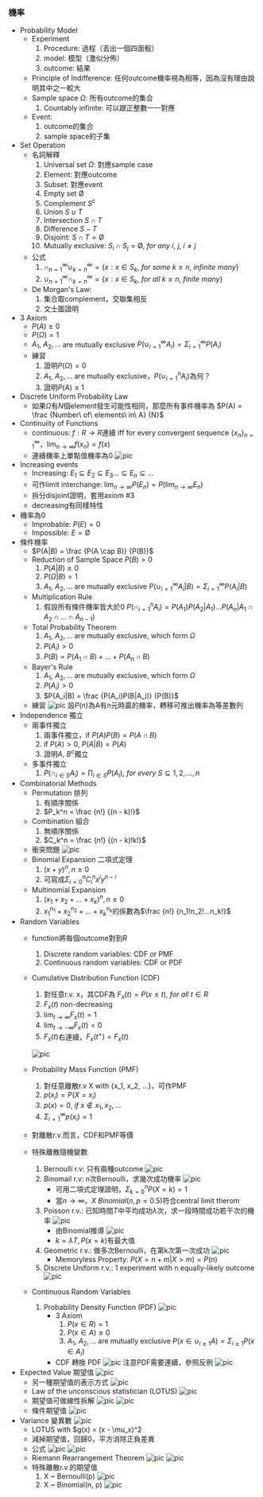 ### 機率

- Probability Model
  - Experiment
    1. Procedure: 過程（丟出一個四面骰）
    2. model: 模型（激似分佈）
    3. outcome: 結果
  - Principle of Indifference: 任何outcome機率視為相等，因為沒有理由說明其中之一較大
  - Sample space $\Omega$: 所有outcome的集合
    1. Countably infinite: 可以跟正整數一一對應
  - Event: 
    1. outcome的集合
    2. sample space的子集
- Set Operation
  - 名詞解釋
    1. Universal set $\Omega$: 對應sample case
    2. Element: 對應outcome
    3. Subset: 對應event
    4. Empty set $\text{\O}$
    5. Complement $S^c$
    6. Union $S \cup T$
    7. Intersection $S \cap T$
    8. Difference $S - T$
    9. Disjoint: $S \cap T = \text{\O}$
    10. Mutually exclusive: $S_i \cap S_j = \text{\O},\ for\ any\ i,\ j,\ i \neq j$
  - 公式
    1. $\cap_{n = 1}^{\infty} \cup_{k = n}^{\infty} = \{x: x \in S_k,\ for\ some\ k \geq n,\ infinite\ many\}$
    2. $\cup_{n = 1}^{\infty} \cap_{k = n}^{\infty} = \{x: x \in S_k,\ for\ all\ k \geq n,\ finite\ many\}$
  - De Morgan's Law:
    1. 集合取complement，交聯集相反
    2. 文士圖證明
- 3 Axiom
  - $P(A) \geq 0$
  - $P(\Omega) = 1$
  - $A_1,\ A_2, ...$ are mutually exclusive
    $P(\cup_{i = 1}^{\infty} A_i) = \Sigma_{i = 1}^{\infty} P(A_i)$
  - 練習
    1. 證明$P(\Omega) = 0$
    2. $A_1,\ A_2, ...$ are mutually exclusive，$P(\cup_{i = 1}^{n} A_i)$為何？
    3. 證明$P(A) \leq 1$
- Discrete Uniform Probability Law
  - 如果$\Omega$有$N$個element發生可能性相同，那麼所有事件機率為
    $P(A) = \frac {Number\ of\ elements\ in\ A} {N}$
- Continuiity of Functions
  - continuous: $f: R \rightarrow R$連續 iff for every convergent sequence $\{x_n\}_{n = 1}^{\infty}$，$\lim_{n \rightarrow \infty} f(x_n) = f(x)$
  - 連續機率上單點值機率為0
    ![pic](Graph/1.png)
- Increasing events
  - Increasing: $E_1 \subseteq E_2 \subseteq E_3 ... \subseteq E_n \subseteq ...$
  - 可作limit interchange: $\lim_{n \rightarrow \infty} P(E_n) = P(\lim_{n \rightarrow \infty} E_n)$
  - 拆分disjoint證明，套用axiom #3
  - decreasing有同樣特性
- 機率為0
  - Improbable: $P(E) = 0$
  - Impossible: $E = \text{\O}$
- 條件機率
  - $P(A|B) = \frac {P(A \cap B)} {P(B)}$
  - Reduction of Sample Space
    $P(B) > 0$
    1. $P(A|B) \geq 0$
    2. $P(\Omega |B) = 1$
    3. $A_1,\ A_2, ...$ are mutually exclusive
       $P(\cup_{i = 1}^{\infty} A_i|B) = \Sigma_{i = 1}^{\infty} P(A_i|B)$
  - Multiplication Rule
    1. 假設所有條件機率皆大於0
       $P(\cap_{i = 1}^n A_i) = P(A_1)P(A_2|A_1)...P(A_n|A_1 \cap A_2 \cap ... \cap A_{n - 1})$
  - Total Probability Theorem
    1. $A_1,\ A_2, ...$ are mutually exclusive, which form $\Omega$
    2. $P(A_i) > 0$
    3. $P(B) = P(A_1 \cap B) + ... + P(A_n \cap B)$
  - Bayer's Rule
    1. $A_1,\ A_2, ...$ are mutually exclusive, which form $\Omega$
    2. $P(A_i) > 0$
    3. $P(A_i|B) = \frac {P(A_i)P(B|A_i)} {P(B)}$
  - 練習
    ![pic](Graph/2.png)
    設$P(n)$為A有n元時贏的機率，轉移可推出機率為等差數列
- Independence 獨立
  - 兩事件獨立
    1. 兩事件獨立，if $P(A)P(B) = P(A \cap B)$
    2. if $P(A) > 0$, $P(A|B) = P(A)$
    3. 證明$A$, $B^c$獨立
  - 多事件獨立
    1. $P(\cap_{i \in S} A_i) = \prod_{i \in S} P(A_i),\ for\ every\ S \subseteq {1, 2, ..., n}$
- Combinatorial Methods
  - Permutation 排列
    1. 有順序關係
    2. $P_k^n = \frac {n!} {(n - k)!}$
  - Combination 組合
    1. 無順序關係
    2. $C_k^n = \frac {n!} {(n - k)!k!}$
  - 衝突問題
    ![pic](Graph/3.png)
  - Binomial Expansion 二項式定理
    1. $(x + y)^n, n \geq 0$
    2. 可寫成$\Sigma_{i = 0}^n C_i^n x^i y^{n - i}$
  - Multinomial Expansion
    1. $(x_1 + x_2 + ... + x_k)^n, n \geq 0$
    2. $x_1^{n_1} + x_2^{n_2} + ... + x_k^{n_k}$的係數為$\frac {n!} {n_1!n_2!...n_k!}$
- Random Variables
  - function將每個outcome對到$R$
    1. Discrete random variables: CDF or PMF
    2. Continuous random variables: CDF or PDF
  - Cumulative Distribution Function (CDF)
    1. 對任意r.v. x，其CDF為
       $F_x(t) = P(x \leq t),\ for\ all\ t \in R$
    2. $F_x(t)$ non-decreasing
    3. $\lim_{t \rightarrow \infty} F_x(t) = 1$
    4. $\lim_{t \rightarrow -\infty} F_x(t) = 0$
    5. $F_x(t)$右連續，$F_x(t^+) = F_x(t)$

    ![pic](Graph/4.png)
  
  - Probability Mass Function (PMF)
    1. 對任意離散r.v X with {x_1, x_2, ...}，可作PMF
    2. $p(x_i) = P(X = x_i)$
    3. $p(x) = 0,\ if\ x \notin {x_1, x_2, ...}$
    4. $\Sigma_{i = 1}^{\infty} p(x_i) = 1$
  
  - 對離散r.v.而言，CDF和PMF等價
  - 特殊離散隨機變數
    1. Bernoulli r.v: 只有兩種outcome
       ![pic](Graph/5.png)
    2. Binomail r.v: n次Bernoulli，求幾次成功機率
       ![pic](Graph/6.png)
       - 可用二項式定理證明，$\Sigma_{k = 0}^n P(X = k) = 1$
       - 當$n \rightarrow \infty$，$X ~ Binomial(n, p = 0.5)$符合central limit therom
    3. Poisson r.v.: 已知時間$T$中平均成功$\lambda$次，求一段時間成功若干次的機率
       ![pic](Graph/7.png)
       - 由Binomial推導
         ![pic](Graph/8.png)
       - $k = \lambda T, P(x = k)$有最大值
    4. Geometric r.v.: 做多次Bernoulli，在第k次第一次成功
       ![pic](Graph/9.png)
       - Memoryless Property: $P(X = n + m | X > m) = P(n)$
    5. Discrete Uniform r.v.: 1 experiment with n equally-likely outcome
       ![pic](Graph/10.png)
  - Continuous Random Variables
    1. Probability Density Function (PDF)
       ![pic](Graph/24.png)
       - 3 Axiom
         1. $P(x \in R) = 1$
         2. $P(x \in A) \geq 0$
         3. $A_1,\ A_2, ...$ are mutually exclusive
            $P(x \in \cup_{i \geq 1} A) = \Sigma_{i \geq 1} P(x \in A_i)$
       - CDF 轉換 PDF
         ![pic](Graph/25.png)
         注意PDF需要連續，參照反例
         ![pic](Graph/26.png)
- Expected Value 期望值
  ![pic](Graph/11.png)
  - 另一種期望值的表示方式
    ![pic](Graph/12.png)
  - Law of the unconscious statistician (LOTUS)
    ![pic](Graph/13.png)
  - 期望值可做線性拆解
    ![pic](Graph/14.png)
    ![pic](Graph/15.png)
  - 條件期望值
    ![pic](Graph/16.png)
- Variance 變異數
  ![pic](Graph/17.png)
  - LOTUS with $g(x) = (x - \mu_x)^2
  - 減掉期望值，回歸0，平方消除正負差異
  - 公式
    ![pic](Graph/19.png)
    ![pic](Graph/18.png)
  - Riemann Rearrangement Theorem
    ![pic](Graph/20.png)
    ![pic](Graph/21.png)
  - 特殊離散r.v.的期望值
    1. X ~ Bernoulli(p)
       ![pic](Graph/22.png)
    2. X ~ Binomial(n, p)
       ![pic](Graph/23.png)


       



    
       

